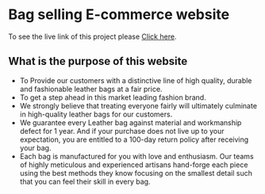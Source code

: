 # Bag selling E-commerce website

To see the live link of this project please [Click here](https://baggies-website-project.web.app/).

## What is the purpose of this website
 * To Provide our customers with a distinctive line of high quality, durable and fashionable leather bags at a fair price.
 * To get a step ahead in this market leading fashion brand.
 * We strongly believe that treating everyone fairly will ultimately culminate in high-quality leather bags for our customers.
 * We guarantee every Leather bag against material and workmanship defect for 1 year. And if your purchase does not live up to your expectation, you are entitled to a 100-day return policy after receiving your bag.
 * Each bag is manufactured for you with love and enthusiasm. Our teams of highly meticulous and experienced artisans hand-forge each piece using the best methods they know focusing on the smallest detail such that you can feel their skill in every bag.
 